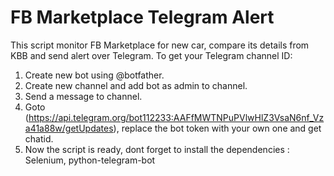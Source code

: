 # FB Marketplace Telegram Alert
This script monitor FB Marketplace for new car, compare its details from KBB and send alert over Telegram. To get your Telegram channel ID:

1. Create new bot using @botfather.
2. Create new channel and add bot as admin to channel.
3. Send a message to channel.
4. Goto (https://api.telegram.org/bot112233:AAFfMWTNPuPVlwHlZ3VsaN6nf_Vza41a88w/getUpdates), replace the bot token with your own one and get chatid. 
5. Now the script is ready, dont forget to install the dependencies : Selenium, python-telegram-bot

